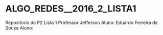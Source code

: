 # ALGO_REDES__2016_2_LISTA1
Repositorio da P2 Lista 1 Professor Jefferson 
Aluno: Eduardo Ferreira de Souza
Aluno: 
